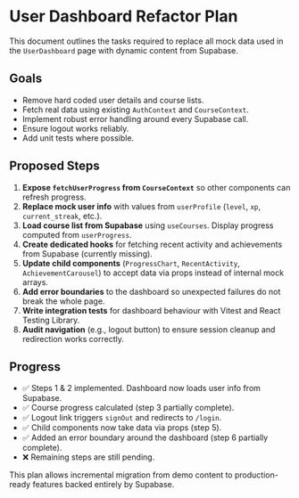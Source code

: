 # User Dashboard Refactor Plan

This document outlines the tasks required to replace all mock data used in the `UserDashboard` page with dynamic content from Supabase.

## Goals

- Remove hard coded user details and course lists.
- Fetch real data using existing `AuthContext` and `CourseContext`.
- Implement robust error handling around every Supabase call.
- Ensure logout works reliably.
- Add unit tests where possible.

## Proposed Steps

1. **Expose `fetchUserProgress` from `CourseContext`** so other components can refresh progress.
2. **Replace mock user info** with values from `userProfile` (`level`, `xp`, `current_streak`, etc.).
3. **Load course list from Supabase** using `useCourses`. Display progress computed from `userProgress`.
4. **Create dedicated hooks** for fetching recent activity and achievements from Supabase (currently missing).
5. **Update child components** (`ProgressChart`, `RecentActivity`, `AchievementCarousel`) to accept data via props instead of internal mock arrays.
6. **Add error boundaries** to the dashboard so unexpected failures do not break the whole page.
7. **Write integration tests** for dashboard behaviour with Vitest and React Testing Library.
8. **Audit navigation** (e.g., logout button) to ensure session cleanup and redirection works correctly.

## Progress

- ✅ Steps 1 & 2 implemented. Dashboard now loads user info from Supabase.
- ✅ Course progress calculated (step 3 partially complete).
- ✅ Logout link triggers `signOut` and redirects to `/login`.
- ✅ Child components now take data via props (step 5).
- ✅ Added an error boundary around the dashboard (step 6 partially complete).
- ❌ Remaining steps are still pending.

This plan allows incremental migration from demo content to production-ready features backed entirely by Supabase.